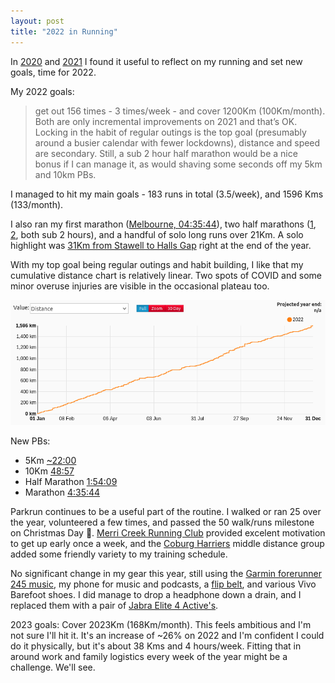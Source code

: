 ```yaml
---
layout: post
title: "2022 in Running"
---
```

In [2020](https://yob.id.au/2021/01/01/2020-in-running.html) and
[2021](https://yob.id.au/2022/01/01/2021-in-running.html) I found it useful to
reflect on my running and set new goals, time for 2022.

My 2022 goals:

> get out 156 times - 3 times/week - and cover 1200Km (100Km/month). Both are
> only incremental improvements on 2021 and that’s OK. Locking in the habit of
> regular outings is the top goal (presumably around a busier calendar with
> fewer lockdowns), distance and speed are secondary. Still, a sub 2 hour half
> marathon would be a nice bonus if I can manage it, as would shaving some
> seconds off my 5km and 10km PBs.

I managed to hit my main goals - 183 runs in total (3.5/week), and 1596 Kms
(133/month).

I also ran my first marathon ([Melbourne,
04:35:44](https://www.strava.com/activities/7897119249)), two half marathons
([1](https://www.strava.com/activities/7030597469),
[2](https://www.strava.com/activities/7442999652), both sub 2 hours), and a
handful of solo long runs over 21Km. A solo highlight was [31Km from Stawell to
Halls Gap](https://www.strava.com/activities/8304569126) right at the end of
the year.

With my top goal being regular outings and habit building, I like that my
cumulative distance chart is relatively linear. Two spots of COVID and some
minor overuse injuries are visible in the occasional plateau too.

![veloviewer-2022](/images/running-2022.png)

New PBs:
* 5Km [~22:00](https://www.strava.com/activities/6987990305)
* 10Km [48:57](https://www.strava.com/activities/7633761969)
* Half Marathon [1:54:09](https://www.strava.com/activities/7442999652)
* Marathon [4:35:44](https://www.strava.com/activities/7897119249)

Parkrun continues to be a useful part of the routine. I walked or ran 25 over the
year, volunteered a few times, and passed the 50 walk/runs milestone on
Christmas Day 🎁. [Merri Creek Running Club](https://merricreekrunning.club/)
provided excelent motivation to get up early once a week, and the [Coburg
Harriers](https://www.coburgharriers.org.au/) middle distance group added some
friendly variety to my training schedule.

No significant change in my gear this year, still using the [Garmin forerunner
245 music](https://www.garmin.com/en-AU/p/646690), my phone for music and
podcasts, a [flip belt](https://flipbeltaustralia.com/product/flipbelt/), and
various Vivo Barefoot shoes. I did manage to drop a headphone down a drain, and
I replaced them with a pair of [Jabra Elite 4
Active's](https://www.jabra.com.au/bluetooth-headsets/jabra-elite-4-active).

2023 goals: Cover 2023Km (168Km/month). This feels ambitious and I'm not sure
I'll hit it. It's an increase of ~26% on 2022 and I'm confident I could do it
physically, but it's about 38 Kms and 4 hours/week. Fitting that in around work
and family logistics every week of the year might be a challenge. We'll see.
